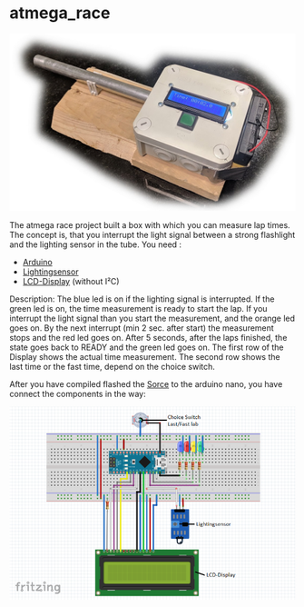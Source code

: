 # atmega_race

<p align="center">
  <img src="https://github.com/MarcelScherer/atmega_race/blob/master/Time_measurement_arduino/doku/bild.jpg" width="700" title="Bild">
</p>


The atmega race project built a box with which you can measure lap times. The concept is, that you interrupt the light signal between a strong flashlight and the lighting sensor in the tube.
You need :
- [Arduino](https://www.aliexpress.com/item/1pcs-lot-Nano-Atmega168-controller-compatible-for-arduino-nano-Atmega168P-CH340-CH340C-replace-CH340G-USB-driver/32860026559.html?spm=2114.search0104.3.8.fe532b20x9cTup&ws_ab_test=searchweb0_0,searchweb201602_4_10320_5017015_10065_10068_10843_10547_5017315_10059_10548_10696_100031_10319_10084_5017115_10083_10103_451_452_10618_10304_10307_10820_10821_10302_5017215,searchweb201603_45,ppcSwitch_5&algo_expid=6b95ccd8-77ab-472a-9718-3bd8b8e6435d-1&algo_pvid=6b95ccd8-77ab-472a-9718-3bd8b8e6435d&priceBeautifyAB=0)
- [Lightingsensor](https://www.aliexpress.com/item/Free-shipping-Photodiode-module-detects-brightness-light-sensitive-light-detector-module-smart-car-for-arduino/32414962058.html?spm=2114.search0104.3.8.25f476c4S1WK7v&ws_ab_test=searchweb0_0,searchweb201602_4_10320_5017015_10065_10068_10843_10547_5017315_10059_10548_10696_100031_10319_10084_5017115_10083_10103_451_452_10618_10304_10307_10820_10821_10302_5017215,searchweb201603_45,ppcSwitch_5&algo_expid=84601aab-92f9-4933-9a55-71bff8b0584b-1&algo_pvid=84601aab-92f9-4933-9a55-71bff8b0584b&priceBeautifyAB=0)
- [LCD-Display](https://www.aliexpress.com/item/1PCS-LCD1602-1602-module-green-screen-16x2-Character-LCD-Display-Module-1602-5V-green-screen-and/32511014601.html?spm=2114.search0104.3.37.f4364b3cVcAwBk&ws_ab_test=searchweb0_0,searchweb201602_4_10320_5017015_10065_10068_10843_10547_5017315_10059_10548_10696_100031_10319_10084_5017115_10083_10103_451_452_10618_10304_10307_10820_10821_10302_5017215,searchweb201603_45,ppcSwitch_5&algo_expid=54dd55f6-1c94-429f-9c2c-477426bb86e4-5&algo_pvid=54dd55f6-1c94-429f-9c2c-477426bb86e4&priceBeautifyAB=0) (without I²C)

Description: The blue led is on if the lighting signal is interrupted. If the green led is on, the time measurement is ready to start the lap. If you interrupt the light signal than you start the measurement, and the orange led goes on. By the next interrupt (min 2 sec. after start) the measurement stops and the red led goes on.
After 5 seconds, after the laps finished, the state goes back to READY and the green led goes on.
The first row of the Display shows the actual time measurement. The second row shows the last time or the fast time, depend on the choice switch.


After you have compiled flashed the [Sorce](https://github.com/MarcelScherer/atmega_race/blob/master/Time_measurement_arduino/time_measurment/time_measurment.ino) to the arduino nano, you have connect the components in the way:

<p align="center">
  <img src="https://github.com/MarcelScherer/atmega_race/blob/master/Time_measurement_arduino/doku/aufbau.PNG" title="aufbau">
</p>

